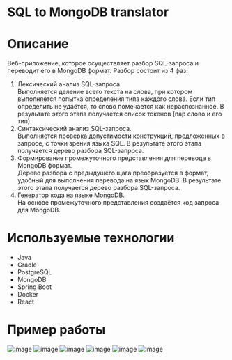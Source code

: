 # SQL to MongoDB translator

# Описание

Веб-приложение, которое осуществляет разбор SQL-запроса и переводит его в MongoDB формат.
Разбор состоит из 4 фаз:
1. Лексический анализ SQL-запроса.  
   Выполняется деление всего текста на слова, при котором выполняется попытка определения типа каждого слова.
   Если тип определить не удаётся, то слово помечается как нераспознанное.
   В результате этого этапа получается список токенов (пар слово и его тип).
2. Синтаксический анализ SQL-запроса.  
   Выполняется проверка допустимости конструкций, предложенных в запросе, с точки зрения языка SQL.
   В результате этого этапа получается дерево разбора SQL-запроса.
4. Формирование промежуточного представления для перевода в MongoDB формат.  
   Дерево разбора с предыдущего щага преобразуется в формат, удобный для выполнения перевода на язык MongoDB.
   В результате этого этапа получается дерево разбора SQL-запроса.
5. Генератор кода на языке MongoDB.  
   На основе промежуточного представления создаётся код запроса для MongoDB.

# Используемые технологии
* Java
* Gradle
* PostgreSQL
* MongoDB
* Spring Boot
* Docker
* React

# Пример работы
![image](https://github.com/user-attachments/assets/d59414ff-c719-4b52-a2cc-ee1834d3eb7e)
![image](https://github.com/user-attachments/assets/424d472e-6617-4e13-a833-bf36ca859360)
![image](https://github.com/user-attachments/assets/ca96676b-7a9a-45e2-a481-7445d3547c02)
![image](https://github.com/user-attachments/assets/f73b8714-1371-4fcf-8b4f-36ee19bb72d9)
![image](https://github.com/user-attachments/assets/796c0732-a3dd-4b14-9a15-814cf331058c)
![image](https://github.com/user-attachments/assets/9a998793-cf11-45e7-b03b-ccd9051f38f6)

